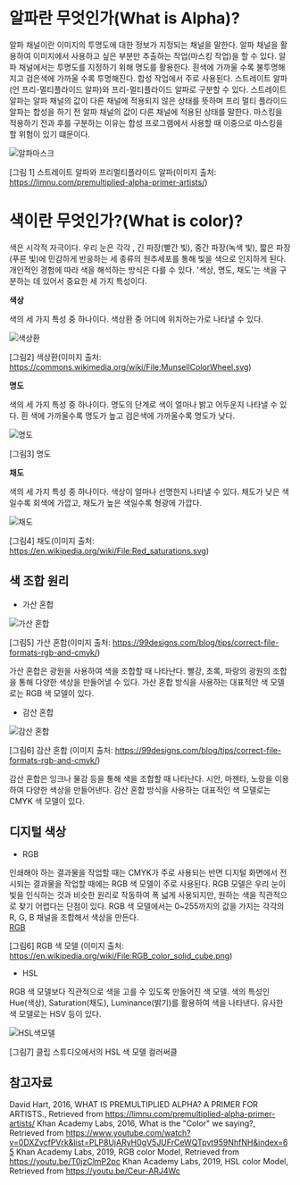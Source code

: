 # 알파란 무엇인가(What is Alpha)?


 알파 채널이란 이미지의 투명도에 대한 정보가 지정되는 채널을 말한다. 알파 채널을 활용하여 이미지에서 사용하고 싶은 부분만 추출하는 작업(마스킹 작업)을 할 수 있다. 알파 채널에서는 투명도를 지정하기 위해 명도를 활용한다. 흰색에 가까울 수록 불투명해지고 검은색에 가까울 수록 투명해진다. 합성 작업에서 주로 사용된다. 스트레이트 알파(언 프리-멀티플라이드 알파)와 프리-멀티플라이드 알파로 구분할 수 있다. 스트레이트 알파는 알파 채널의 값이 다른 채널에 적용되지 않은 상태를 뜻하며 프리 멀티 플라이드 알파는 합성을 하기 전 알파 채널의 값이 다른 채널에 적용된 상태를 말한다. 마스킹을 적용하기 전과 후를 구분하는 이유는 합성 프로그램에서 사용할 때 이중으로 마스킹을 할 위험이 있기 떄문이다. 
 
![알파마스크](https://user-images.githubusercontent.com/71231278/93719775-af80ca80-fbbf-11ea-9276-9bea84898b2a.png)

[그림 1] 스트레이트 알파와 프리멀티플라이드 알파(이미지 출처: https://limnu.com/premultiplied-alpha-primer-artists/)


# 색이란 무엇인가?(What is color)?

색은 시각적 자극이다. 우리 눈은 각각 , 긴 파장(빨간 빛), 중간 파장(녹색 빛), 짧은 파장(푸른 빛)에 민감하게 반응하는 세 종류의 원추세포를 통해 빛을 색으로 인지하게 된다. 개인적인 경험에 따라 색을 해석하는 방식은 다를 수 있다. '색상, 명도, 채도'는 색을 구분하는 데 있어서 중요한 세 가지 특성이다.     

**색상**

색의 세 가지 특성 중 하나이다. 색상환 중 어디에 위치하는가로 나타낼 수 있다. 

![색상환](https://user-images.githubusercontent.com/71231278/93719021-dc7eae80-fbba-11ea-9c36-eaaf99795c5a.png)

[그림2] 색상환(이미지 출처: https://commons.wikimedia.org/wiki/File:MunsellColorWheel.svg)

**명도**

색의 세 가지 특성 중 하나이다. 명도의 단계로 색이 얼마나 밝고 어두운지 나타낼 수 있다. 흰 색에 가까울수록 명도가 높고 검은색에 가까울수록 명도가 낮다. 

![명도](https://user-images.githubusercontent.com/71231278/93719228-0ab0be00-fbbc-11ea-9115-3cdc526e4c8e.jpg)

[그림3] 명도

**채도** 

색의 세 가지 특성 중 하나이다. 색상이 얼마나 선명한지 나타낼 수 있다. 채도가 낮은 색일수록 회색에 가깝고, 채도가 높은 색일수록 형광에 가깝다.   

![채도](https://user-images.githubusercontent.com/71231278/93719274-5feccf80-fbbc-11ea-993a-5c8b053ce01f.png)

[그림4] 채도(이미지 출처: https://en.wikipedia.org/wiki/File:Red_saturations.svg)

## 색 조합 원리 

* 가산 혼합

![가산 혼합](https://user-images.githubusercontent.com/71231278/93720064-a7c22580-fbc1-11ea-9362-719c4a4d9da7.png)

[그림5] 가산 혼합(이미지 출처: https://99designs.com/blog/tips/correct-file-formats-rgb-and-cmyk/)

가산 혼합은 광원을 사용하여 색을 조합할 때 나타난다. 빨강, 초록, 파랑의 광원의 조합을 통해 다양한 색상을 만들어낼 수 있다. 가산 혼합 방식을 사용하는 대표적안 색 모델로는 RGB 색 모델이 있다.  


* 감산 혼합

![감산 혼합](https://user-images.githubusercontent.com/71231278/93720062-a42e9e80-fbc1-11ea-877b-8ca2ad45bfb5.png)

[그림6] 감산 혼합 (이미지 출처: https://99designs.com/blog/tips/correct-file-formats-rgb-and-cmyk/)



감산 혼합은 잉크나 물감 등을 통해 색을 조합할 때 나타난다. 시안, 마젠타, 노랑을 이용하여 다양한 색상을 만들어낸다. 감산 혼합 방식을 사용하는 대표적인 색 모델로는 CMYK 색 모델이 있다. 



## 디지털 색상

* RGB 

인쇄해야 하는 결과물을 작업할 때는 CMYK가 주로 사용되는 반면 디지털 화면에서 전시되는 결과물을 작업할 때에는 RGB 색 모델이 주로 사용된다. RGB 모델은 우리 눈이 빛을 인식하는 것과 비슷한 원리로 작동하여 폭 넓게 사용되지만, 원하는 색을 직관적으로 찾기 어렵다는 단점이 있다. RGB 색 모델에서는 0~255까지의 값을 가지는 각각의 R, G, B 채널을 조합해서 색상을 만든다.  
[RGB](https://user-images.githubusercontent.com/71231278/93721038-4f425680-fbc8-11ea-89d4-b1b85f74e99b.png)

[그림6] RGB 색 모델 (이미지 출처: https://en.wikipedia.org/wiki/File:RGB_color_solid_cube.png)

* HSL

 RGB 색 모델보다 직관적으로 색을 고를 수 있도록 만들어진 색 모델. 색의 특성인 Hue(색상), Saturation(채도), Luminance(밝기)를 활용하여 색을 나타낸다. 유사한 색 모델로는 HSV 등이 있다. 
 
![HSL색모델](https://user-images.githubusercontent.com/71231278/93721400-ef00e400-fbca-11ea-8937-8e5d6d241dd3.png)

[그림7] 클립 스튜디오에서의 HSL 색 모델 컬러써클

## 참고자료

David Hart, 2016, WHAT IS PREMULTIPLIED ALPHA? A PRIMER FOR ARTISTS., Retrieved from https://limnu.com/premultiplied-alpha-primer-artists/
Khan Academy Labs, 2016, What is the "Color" we saying?, Retrieved from https://www.youtube.com/watch?v=0DXZvcfPVrk&list=PLP8UjARyH0gV5JUFrCeWQTpvt959NhfNH&index=65
Khan Academy Labs, 2019, RGB color Model, Retrieved from https://youtu.be/T0jzClmP2pc
Khan Academy Labs, 2019, HSL color Model, Retrieved from https://youtu.be/Ceur-ARJ4Wc
